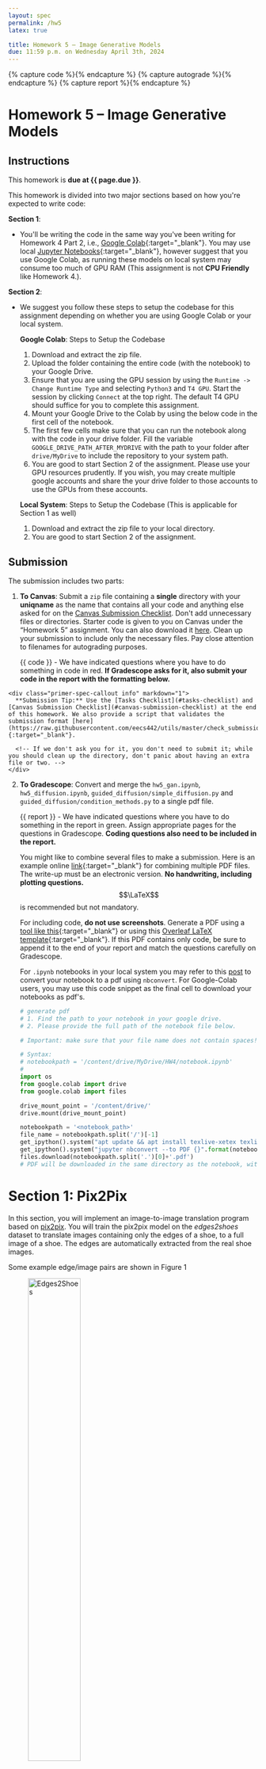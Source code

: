 ```yaml
---
layout: spec
permalink: /hw5
latex: true

title: Homework 5 – Image Generative Models
due: 11:59 p.m. on Wednesday April 3th, 2024
---
```


<link href="style.css" rel="stylesheet">
<div style="display:none">
    <!-- Define LaTeX commands here -->
    \(
        \newcommand{\RR}{\mathbb{R}}
        \newcommand{\pd}[2]{\frac{\partial #1}{\partial #2}}
    \)
</div>

{% capture code %}<i class="fa fa-code icon-large"></i>{% endcapture %}
{% capture autograde %}<i class="fa fa-robot icon-large"></i>{% endcapture %}
{% capture report %}<i class="fa fa-file icon-large"></i>{% endcapture %}

# Homework 5 – Image Generative Models

## Instructions

This homework is **due at {{ page.due }}**.

This homework is divided into two major sections based on how you're expected to write code:

**Section 1**:
    
- You'll be writing the code in the same way you've been writing for Homework 4 Part 2, i.e., [Google Colab](https://colab.research.google.com/notebooks/intro.ipynb#recent=true){:target="_blank"}. You may use local [Jupyter Notebooks](https://jupyter.org/){:target="_blank"}, however suggest that you use Google Colab, as running these models on local system may consume too much of GPU RAM (This assignment is not **CPU Friendly** like Homework 4.).


**Section 2**:

- We suggest you follow these steps to setup the codebase for this assignment depending on whether you are using Google Colab or your local system.

    **Google Colab**: Steps to Setup the Codebase

    1. Download and extract the zip file. 
    2. Upload the folder containing the entire code (with the notebook) to your Google Drive. 
    3. Ensure that you are using the GPU session by using the `Runtime -> Change Runtime Type` and selecting `Python3` and `T4 GPU`. Start the session by clicking `Connect` at the top right. The default T4 GPU should suffice for you to complete this assignment.
    4. Mount your Google Drive to the Colab by using the below code in the first cell of the notebook.
    5. The first few cells make sure that you can run the notebook along with the code in your drive folder. Fill the variable `GOOGLE_DRIVE_PATH_AFTER_MYDRIVE` with the path to your folder after `drive/MyDrive` to include the repository to your system path.
    6. You are good to start Section 2 of the assignment. Please use your GPU resources prudently. If you wish, you may create multiple google accounts and share the your drive folder to those accounts to use the GPUs from these accounts.

    **Local System**: Steps to Setup the Codebase (This is applicable for Section 1 as well)

    1. Download and extract the zip file to your local directory.
    2. You are good to start Section 2 of the assignment.

## Submission
The submission includes two parts:
1. **To Canvas**: Submit a `zip` file containing a **single** directory with your **uniqname** as the name that contains all your code and anything else asked for on the [Canvas Submission Checklist](#canvas-submission-checklist). Don't add unnecessary files or directories. Starter code is given to you on Canvas under the “Homework 5” assignment. You can also download it [here](https://drive.google.com/file/d/1v_7NIozOLKVua5u6tYBMvToSM3s3_rsP/view?usp=sharing). Clean up your submission to include only the necessary files. Pay close attention to filenames for autograding purposes.

    {{ code }} - 
    <span class="code">We have indicated questions where you have to do something in code in red. **If Gradescope asks for it, also submit your code in the report with the formatting below.**</span>  
    <!-- {{ autograde }} - 
    <span class="autograde">We have indicated questions where we will definitely use an autograder in purple</span> -->
<!-- 
    Please be especially careful on the autograded assignments to follow the instructions. Don't swap the order of arguments and do not return extra values. If we're talking about autograding a filename, we will be pulling out these files with a script. Please be careful about the name. -->
<!-- 
    Your zip file should contain a single directory which has the same name as your uniqname. If I (David, uniqname `fouhey`) were submitting my code, the zip file should contain a single folder `fouhey/` containing all required files.   -->
        
    <div class="primer-spec-callout info" markdown="1">
      **Submission Tip:** Use the [Tasks Checklist](#tasks-checklist) and [Canvas Submission Checklist](#canvas-submission-checklist) at the end of this homework. We also provide a script that validates the submission format [here](https://raw.githubusercontent.com/eecs442/utils/master/check_submission.py){:target="_blank"}.

      <!-- If we don't ask you for it, you don't need to submit it; while you should clean up the directory, don't panic about having an extra file or two. -->
    </div>

2. **To Gradescope**: Convert and merge the `hw5_gan.ipynb`, `hw5_diffusion.ipynb`, `guided_diffusion/simple_diffusion.py` and `guided_diffusion/condition_methods.py` to a single pdf file.

    {{ report }} - 
    <span class="report">We have indicated questions where you have to do something in the report in green. Assign appropriate pages for the questions in Gradescope. **Coding questions also need to be included in the report.**</span>

    You might like to combine several files to make a submission. Here is an example online [link](https://combinepdf.com/){:target="_blank"} for combining multiple PDF files. The write-up must be an electronic version. **No handwriting, including plotting questions.** $$\LaTeX$$ is recommended but not mandatory.

    For including code, **do not use screenshots**. Generate a PDF using a [tool like this](https://www.i2pdf.com/source-code-to-pdf){:target="_blank"} or using this [Overleaf LaTeX template](https://www.overleaf.com/read/wbpyympmgfkf#bac472){:target="_blank"}. If this PDF contains only code, be sure to append it to the end of your report and match the questions carefully on Gradescope.

    For `.ipynb` notebooks in your local system you may refer to this [post](https://saturncloud.io/blog/how-to-convert-ipynb-to-pdf-in-jupyter-notebook/) to convert your notebook to a pdf using `nbconvert`. For Google-Colab users, you may use this code snippet as the final cell to download your notebooks as pdf's.
    
    ```python
    # generate pdf
    # 1. Find the path to your notebook in your google drive.
    # 2. Please provide the full path of the notebook file below.

    # Important: make sure that your file name does not contain spaces!

    # Syntax: 
    # notebookpath = '/content/drive/MyDrive/HW4/notebook.ipynb' 
    # 
    import os
    from google.colab import drive
    from google.colab import files

    drive_mount_point = '/content/drive/'
    drive.mount(drive_mount_point)

    notebookpath = '<notebook_path>' 
    file_name = notebookpath.split('/')[-1]
    get_ipython().system("apt update && apt install texlive-xetex texlive-fonts-recommended texlive-generic-recommended")
    get_ipython().system("jupyter nbconvert --to PDF {}".format(notebookpath.replace(' ', '\\ ')))
    files.download(notebookpath.split('.')[0]+'.pdf')
    # PDF will be downloaded in the same directory as the notebook, with the same name.
    ```

# Section 1: Pix2Pix

In this section, you will implement an image-to-image translation program based on [pix2pix](https://phillipi.github.io/pix2pix/). You will train the pix2pix model on the *edges2shoes* dataset to translate images containing only the edges of a shoe, to a full image of a shoe. The edges are automatically extracted from the real shoe images.

Some example edge/image pairs are shown in Figure 1

<figure class="figure-container">
  <img src="{{site.url}}/assets/hw5/figures/edges2shoes.png" alt="Edges2Shoes" width="50%">
  <figcaption>Figure 1: Edges2Shoes Dataset </figcaption>
</figure>


The pix2pix model is based on a conditional GAN (Figure 2). The generator G maps the
source image x to a synthesized target image. The discriminator takes both the source image
and predicted target image as its inputs, and predicts whether the input is real or fake.

## Task 1: Dataloading
You will first build data loaders for training and testing. For the training, you can use a batch size of 4. During testing, you will process 5 images in a single batch, so that we can visualize several results at once. 

Task 1.1: *(5 points)* {{ code }} <span class="code"> Implement the Edges2Image class and fill in the TODOs in that cell. </span>

**Hint**: please use the `DataLoader` from `torch.utils.data`


We have provided the implementation for the generator and the discriminator models in the notebook. Refer and familiarize yourself with the architecture from the model summary, especially the input and the output shapes.

## Task 2: Training Pix2Pix

### Optimization

1. For optimization, we’ll use the Adam optimizer. Adam is similar to SGD with momentum, but it also contains an adaptive learning rate for each model parameter. If you want to learn more about Adam, please refer to the deep learning book by [Ian Goodfellow et al](https://www.deeplearningbook.org/). For our model training, we will use a learning rate of 0.0002, and momentum parameters β1 = 0.5 and β2 = 0.999. 

Task 2.1: *(5 points)* {{ code }} <span class="code"> Please set up `G_optimizer` and `D_optimizer` in the train function. </span>


### Pix2Pix Objective Function

Given a generator $$G$$ and a discriminiator $$D$$, the loss function / objective functions to be minimized are given by

$$
\mathcal{L}_{cGAN}(G, D) = \frac{1}{N} \left(\: \sum_{i=1}^{N} log D(x_i, y_i)
+ \sum_{i=1}^{N} log (1 - D\:(\:G\:(x_i),\: y_i) \:)
\right)
$$

where $$(x_i, y_i)$$ refers to the pair to the ground-truth input-output pair and $$G(x_i)$$ refers to the image translated by the Generator.

$$
\mathcal{L}_{L1}(G, D) = \frac{1}{N} \sum_{i=1}^{N} \|\:y - G(x_i) \:\|_1
$$

The final objective is just a combination of these objectives.

$$
\mathcal{L}_{final}(G, D) = \mathcal{L}_{cGAN}(G, D) + λ \:\mathcal{L}_{L1}(G, D)
$$

$$
G^* = \underset{G}{\mathrm{argmin}} \:\underset{D}{\mathrm{max}}\; \mathcal{L}_{final}(G, D)
$$

You would be implementing these objectives using the `nn.BCELoss` and `nn.L1Loss` as provided in the code.

Task 2.2: *(10 points)* {{ code }} <span class="code"> Implement the code for the function `train` as instructed by the notebook.</span>

2. You will train the model using the objective $$\mathcal{L}_{final}$$ using λ = 100. Train the network for at least 20 epochs. You are welcome to train longer, though, to potentially obtain better results. Please complete the following tasks for the report.
    - Attach the plot for the history of the Discriminiator.
    - Attach the plot for the history of the BCE Loss of the Generator.
    - Attach the plot for the history of the L1 Loss of the Generator.

Task 2.3: *(5 points)* {{ code }} {{ report }} <span class="report">In your report, include these plots.</span>


# Section 2: Diffusion Models

In this section, you will be exploring various diffusion-based sampling algorithms using a pre-trained diffusion model. We will be focusing on two kinds of problems in this section.

Download the model weights file [ffhq_10M.pt](https://drive.google.com/drive/folders/1jElnRoFv7b31fG0v6pTSQkelbSX3xGZh?usp=sharing) and upload this file to the `models/` directory.

1. Uncondiional Sampling : This refers to generating randomly sampled images using diffusion sampling. You would be usinga pre-trained diffusion model trained on the [FFHQ dataset](https://github.com/NVlabs/ffhq-dataset).
2. Image Inpainting: This refers to completing unknown regions in an image by conditionally sampling a diffusion model.

Specifically, we would be having four tasks for this section.

- Denoising Diffusion Probablistic Models [(DDPM)](https://arxiv.org/abs/2006.11239)
- Denoising Diffusion Implicit Models [(DDIM)](https://arxiv.org/abs/2010.02502)
- Inpainting using DDPMs [(Repaint)](https://arxiv.org/abs/2201.09865)  
- Diffusion Posterior Sampling [(DPS)](https://arxiv.org/abs/2209.14687)

You are free to read these papers for an in-depth understanding of these algorithms, however, for the scope of this assignment, we suggest you to refer the lecture slides.

## Unconditional Sampling using DDPM

### Implementing Linear and Cosine Schedule

Diffusion models are trained by adding a known amount of noise to a clean image and then apply iterative denoising to reconstruct this image. The amount of noise added (noise variance) at each step (a 'timestep' from here on) is determined by a schedule. In this task, you will be implementing two scheduling functions. Follow the instructions in the notebook to create a linear and a cosine scheduler for noise variances.

Using the schedule, for any timestep $$t$$, noise is added to a clean image $$x_0$$ to get a noisy image $$x_t$$ using the rule

$$
x_t = \sqrt{1 - \beta_t}\: x_{t-1} + \sqrt{\beta_t}\: \epsilon \quad \text{where} \quad \epsilon \sim \mathcal{N}(0, \mathbb{I}) \quad \text{and} \quad t = 0,1,2,\dots T-1
$$

or, by using some math, 

$$
x_t = \sqrt{\bar{\alpha}_t}\: x_{0} + \sqrt{1 - \bar{\alpha}_t}\: \epsilon \quad \text{where} \quad \epsilon \sim \mathcal{N}(0, \mathbb{I})
$$

where $$\alpha_t = 1 - \beta_t$$ and,

$$
\bar{\alpha}_t = \prod_{s=1}^{t} \alpha_s
$$


In DDPM setting, we use $$T = 1000$$ to ensure that the denoising process is roughly Gaussian. The code uses the following naming conventions.

- `betas` : $${\beta_t}$$ for $$t = 0,1,2,...,T-1$$
- `alphas` : $${\alpha_t}$$ for $$t = 0,1,2,...,T-1$$
- `alphas_cumprod` : $${\bar{\alpha}_t}$$ for $$t = 0,1,2,...,T-1$$

Task 3.1: *(10 points)* {{ code }} <span class="code"> Implement the method `get_named_beta_schedule` with linear and cosine schedules. </span>



### DDPM Sampling: Iterative Denoising

In this step, you will be implementing the unconditional sampling on a pre-trained diffusion model. In its core, the diffusion model is a denoising model that accepts a noisy input $$x_t$$ and predicts the noise that was added to the image $$x_0$$ in the first place. We denote the model in the subsequent sections as $$\epsilon_{\theta}^{(t)}$$ and `model` in the code. 

In the code, you can get the predicted noise for any noisy image `noisy` at a timestep `t` using the call `model(noisy, t)`.

Given the prediction of the model $$\epsilon_{\theta}^{(t)}(x_t, t)$$, we can predict the clean image using the formula 

$$
\hat{x}_0 = \frac{x_t - \sqrt{1 - \bar{\alpha}_t} \: \cdot \epsilon_{\theta}^{(t)}(x_t, t)}{\sqrt{\bar{\alpha}_t}} 
$$

Follow the instructions in the notebook and the class `DDPMDiffusion` in the code file `guided_diffusion/simple_diffusion.py` and implement the unconditional sampling using the pre-trained diffusion model to generate a sample.

Task 4.1: *(10 points)* {{ code }} <span class="code"> Fill the TODO sections of the class `DDPMDiffusion` of the file `guided_diffusion/simple_diffusion.py`. Complete the methods `p_sample` and `p_sample_loop`.</span>

Task 4.2: *(5 points)* {{ report }} <span class="report">In your report, include the generated sample.</span>


## Unconditional Sampling using DDIM

In this task, you will implement an improved sampling algorithm from Denoising Diffusion Implicit Models(DDPM) paper. DDIM sampling applies an improved update rule that helps to skip a few timsteps. The update rule is given by 

$$
x_{t-1} = \sqrt{\bar{\alpha}_{t-1}} \underbrace{ \left( \frac{x_t - \sqrt{1 - \bar{\alpha}_{t}}\: \epsilon_{\theta}^{(t)}(x_t)}{\sqrt{\bar{\alpha}_{t}}} \right) }_{\text{"predicted } x_0 \text{"}} + \underbrace{ \sqrt{1 - \bar{\alpha}_{t-1} - \sigma_t^2} \cdot \epsilon_{\theta}^{(t)}(x_t) }_{\text{direction pointing to } x_t } + \underbrace{ \sigma_t \epsilon_t}_{\text{random noise}}
$$

where

$$
\sigma_{t}(\eta) = \eta \sqrt{\frac{1 - \bar{\alpha}_{t - 1}}{1 - \bar{\alpha_{t}}}}\: \sqrt{1 - \frac{\bar{\alpha_{t}}}{\bar{\alpha}_{t-1}}}
$$

Setting $$\eta = 0$$ gives deterministic sampling and setting $$\eta = 1$$ gives DDPM sampling.

The DDIM algorithm you will be implementing can skip a few timsteps every often, resulting in fewer timesteps (say 50 or 100 timesteps) as compared to DDPM which uses 1000 timesteps. So when applying the denoising, don't forget to use `model(noisy, self._scale_timesteps(t))`. Use $$\eta = 0$$ in this case and 100 timesteps for denoising.

Using the update rule, implement the DDIM sampling step in the method `p_sample` of the class `DDIMDiffusion` from the file `guided_diffusion/simple_diffusion`.

Task 5.1: *(10 points)* {{ code }} <span class="code"> Complete the TODO sections in the `p_sample` of the class `DDIMDiffusion` from the file `guided_diffusion/simple_diffusion`.</span>

Task 5.2: *(5 points)* {{ report }} <span class="report">In your report, include the generated sample using DDIM sampling.</span>


## Image Inpainting using RePaint

Repaint algorithm applies a repetitive denoising on the unknown regions of the image, thus allowing a generative fill. The core of the algorithm can be seen in Figure 3.


<figure class="figure-container">
  <img src="{{site.url}}/assets/hw5/figures/repaint.png" alt="Repaint" width="50%">
  <figcaption>Figure 3: Repaint algorithm </figcaption>
</figure>

Follow the instructions from the notebook and the python files to implement an inpaiting step using the method `p_sample` of the class `Repaint` in `guided_diffusion/simple_diffusion.py`. Make use of one of the images and masks in the folder named `data/datasets/` to simulate the inpaiting problem.

Note: The folder `data/datasets/gts/` consists of ground-truth images and `data/datasets/gt_keep_masks/` consist of some masks which you can use.

Task 6.1: *(15 points)* {{ code }} <span class="code"> Fill the TODO sections of the class `Repaint` of the file `guided_diffusion/simple_diffusion.py`.</span>

Task 6.2: *(5 points)* {{ report }} <span class="report">In your report, include the inpainted using Repaint.</span>


## Image Inpainting using Diffusion Posterior Sampling

Diffusion Posterior Sampling (DPS) is another method for solving general inverse problem (inpaiting being an inverse problem itself). Refer to the algorithm in the Figure 4.

<figure class="figure-container">
  <img src="{{site.url}}/assets/hw5/figures/dps.png" alt="DPS" width="50%">
  <figcaption>Figure 4: Diffusion Posterior Sampling algorithm </figcaption>
</figure>

Follow the instructions in the notebook and the python files to implement the algorithm for diffusion posterior sampling.

Task 7.1: *(10 points)* {{ code }} <span class="code"> Fill the TODO sections of the class `PosteriorSampling` of the file `guided_diffusion/condition_methods.py`.</span>

Task 7.2: *(5 points)* {{ report }} <span class="report">In your report, include the inpainted using DPS sampling.</span>

#### Optional task for DPS

Play around with other task configurations and operate the algorithm to see how the results look like. Report one sample(including the raw image, corrupted image input and the algorithm output) of the following task: motion deblur, gaussain deblur and super resolution. Compare the results and discuss how the algorithm perform in each task. **Hint**: Change task_config to paly with different tasks

# Tasks Checklist

This section is meant to help you keep track of the many things that go in the report:

- [ ] **Dataloading**:
	- [ ] 1.1 - {{ code }} Dataloading
- [ ] **Training Pix2Pix**:
	- [ ] 2.1 - {{ code }} `G_optimizer` and `D_optimizer`
	- [ ] 2.2 - {{ code }} `train` function
	- [ ] 2.3 - {{ report }} Plots for discriminator and generator losses
- [ ] **Implementing Linear and Cosine Schedule**:
	- [ ] 3.1 - {{ code }} `get_named_beta_scheule`
- [ ] **DDPM Sampling: Iterative Denoising**:
	- [ ] 4.1 - {{ code }} `p_sample` and `p_sample_loop` of class `DDPMDiffusion`
	- [ ] 4.2 - {{ report }} Sampled Image
- [ ] **Unconditional Sampling using DDIM**:
	- [ ] 5.1 - {{ code }} `p_sample` of class `DDIMDiffusion`
	- [ ] 5.2 - {{ report }} Sampled Image
- [ ] **Image Inpainting using RePaint**:
	- [ ] 5.1 - {{ code }} `p_sample` of class `Repaint`
	- [ ] 5.2 - {{ report }} Inpainted Image
- [ ] **Image Inpainting using DPS**:
	- [ ] 5.1 - {{ code }} `PosteriorSampling`
	- [ ] 5.2 - {{ report }} Inpainted Image

# Canvas Submission Checklist

In the `zip` file you submit to Canvas, the directory named after your uniqname should include the following files:
- [ ] Python files:
	- [ ] `simple_diffusion.py`
	- [ ] `condition_methods.py`
- [ ] Notebooks:
	- [ ] `hw5_gan.ipynb`
	- [ ] `hw5_diffusion.ipynb`

<div class="primer-spec-callout info" markdown="1">
All plots should be included in your {{ report }} <span class="report">pdf report</span> submitted to Gradescope. Run all the cells of your {{ code }} <span class="code">Colab notebooks</span>, and do not clear out the outputs before submitting. **You will only get credit for code that has been run**.
</div>